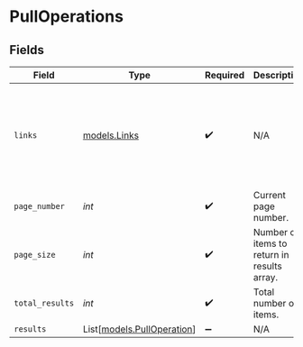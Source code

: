 # PullOperations


## Fields

| Field                                                                                             | Type                                                                                              | Required                                                                                          | Description                                                                                       | Example                                                                                           |
| ------------------------------------------------------------------------------------------------- | ------------------------------------------------------------------------------------------------- | ------------------------------------------------------------------------------------------------- | ------------------------------------------------------------------------------------------------- | ------------------------------------------------------------------------------------------------- |
| `links`                                                                                           | [models.Links](../models/links.md)                                                                | :heavy_check_mark:                                                                                | N/A                                                                                               | {<br/>"self": {<br/>"href": "/companies"<br/>},<br/>"current": {<br/>"href": "/companies?page=1\u0026pageSize=10"<br/>}<br/>} |
| `page_number`                                                                                     | *int*                                                                                             | :heavy_check_mark:                                                                                | Current page number.                                                                              |                                                                                                   |
| `page_size`                                                                                       | *int*                                                                                             | :heavy_check_mark:                                                                                | Number of items to return in results array.                                                       |                                                                                                   |
| `total_results`                                                                                   | *int*                                                                                             | :heavy_check_mark:                                                                                | Total number of items.                                                                            |                                                                                                   |
| `results`                                                                                         | List[[models.PullOperation](../models/pulloperation.md)]                                          | :heavy_minus_sign:                                                                                | N/A                                                                                               |                                                                                                   |